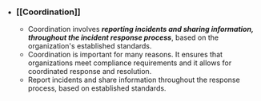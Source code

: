 - ### **[[Coordination]]**
	- Coordination involves ***reporting incidents and sharing information, throughout the incident response process***, based on the organization's established standards. 
	- Coordination is important for many reasons. It ensures that organizations meet compliance requirements and it allows for coordinated response and resolution. 
	- Report incidents and share information throughout the response process, based on established standards.